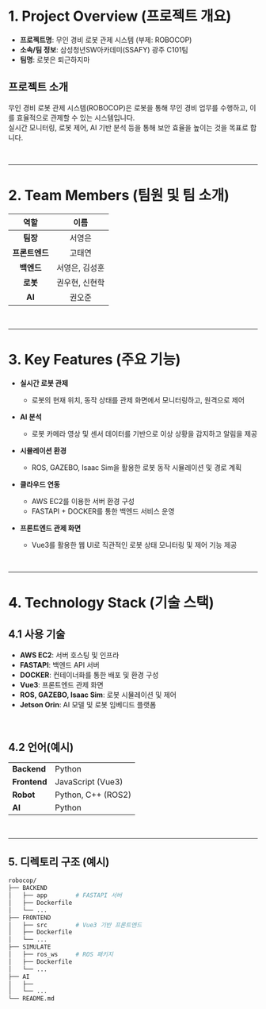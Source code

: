 # 1. Project Overview (프로젝트 개요)

- **프로젝트명**: 무인 경비 로봇 관제 시스템 (부제: ROBOCOP)
- **소속/팀 정보**: 삼성청년SW아카데미(SSAFY) 광주 C101팀
- **팀명**: 로봇은 퇴근하지마

## 프로젝트 소개
무인 경비 로봇 관제 시스템(ROBOCOP)은 로봇을 통해 무인 경비 업무를 수행하고, 이를 효율적으로 관제할 수 있는 시스템입니다.  
실시간 모니터링, 로봇 제어, AI 기반 분석 등을 통해 보안 효율을 높이는 것을 목표로 합니다.

<br/>

---

# 2. Team Members (팀원 및 팀 소개)

| 역할             | 이름                 |
|:----------------:|:--------------------:|
| **팀장**         | 서영은               |
| **프론트엔드**   | 고태연               |
| **백엔드**       | 서영은, 김성훈       |
| **로봇**         | 권우현, 신현학       |
| **AI**           | 권오준               |

<br/>

---

# 3. Key Features (주요 기능)

- **실시간 로봇 관제**  
  - 로봇의 현재 위치, 동작 상태를 관제 화면에서 모니터링하고, 원격으로 제어

- **AI 분석**  
  - 로봇 카메라 영상 및 센서 데이터를 기반으로 이상 상황을 감지하고 알림을 제공

- **시뮬레이션 환경**  
  - ROS, GAZEBO, Isaac Sim을 활용한 로봇 동작 시뮬레이션 및 경로 계획

- **클라우드 연동**  
  - AWS EC2를 이용한 서버 환경 구성
  - FASTAPI + DOCKER를 통한 백엔드 서비스 운영

- **프론트엔드 관제 화면**  
  - Vue3를 활용한 웹 UI로 직관적인 로봇 상태 모니터링 및 제어 기능 제공

<br/>

---

# 4. Technology Stack (기술 스택)

## 4.1 사용 기술
- **AWS EC2**: 서버 호스팅 및 인프라
- **FASTAPI**: 백엔드 API 서버
- **DOCKER**: 컨테이너화를 통한 배포 및 환경 구성
- **Vue3**: 프론트엔드 관제 화면
- **ROS, GAZEBO, Isaac Sim**: 로봇 시뮬레이션 및 제어
- **Jetson Orin**: AI 모델 및 로봇 임베디드 플랫폼

<br/>

## 4.2 언어(예시)
|            |         |
|------------|---------|
| **Backend**  | Python |
| **Frontend** | JavaScript (Vue3) |
| **Robot** | Python, C++ (ROS2) |
| **AI** | Python |

<br/>

---

## 5. 디렉토리 구조 (예시)

```bash
robocop/
├── BACKEND
│   ├── app        # FASTAPI 서버
│   ├── Dockerfile
│   └── ...
├── FRONTEND
│   ├── src        # Vue3 기반 프론트엔드
│   ├── Dockerfile
│   └── ...
├── SIMULATE
│   ├── ros_ws     # ROS 패키지
│   ├── Dockerfile
│   └── ...
├── AI
│   ├──
│   └── ...
└── README.md
